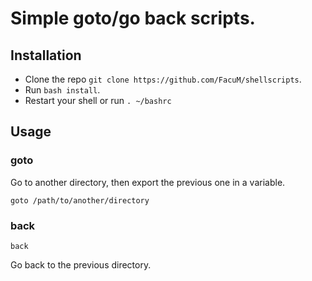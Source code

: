 # Simple goto/go back scripts.

## Installation

 - Clone the repo `git clone https://github.com/FacuM/shellscripts`.
 - Run `bash install`.
 - Restart your shell or run `. ~/bashrc`

## Usage
 
### goto

Go to another directory, then export the previous one in a variable.

`goto /path/to/another/directory`

### back

`back`

Go back to the previous directory.
